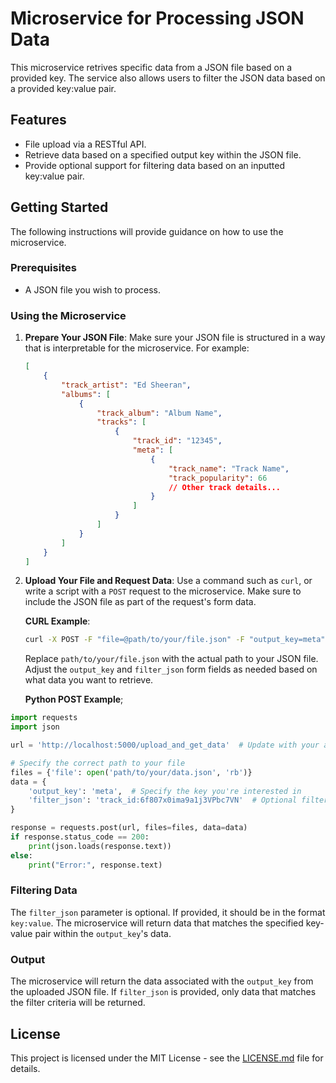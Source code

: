 # Microservice for Processing JSON Data

This microservice retrives specific data from a JSON file based on a provided key. The service also allows users to filter the JSON data based on a provided key:value pair.

## Features

- File upload via a RESTful API.
- Retrieve data based on a specified output key within the JSON file.
- Provide optional support for filtering data based on an inputted key:value pair.

## Getting Started

The following instructions will provide guidance on how to use the microservice.

### Prerequisites

- A JSON file you wish to process.

### Using the Microservice

1. **Prepare Your JSON File**: Make sure your JSON file is structured in a way that is interpretable for the microservice. For example:

    ```json
    [
        {
            "track_artist": "Ed Sheeran",
            "albums": [
                {
                    "track_album": "Album Name",
                    "tracks": [
                        {
                            "track_id": "12345",
                            "meta": [
                                {
                                    "track_name": "Track Name",
                                    "track_popularity": 66
                                    // Other track details...
                                }
                            ]
                        }
                    ]
                }
            ]
        }
    ]
    ```

2. **Upload Your File and Request Data**: Use a command such as `curl`, or write a script with a `POST` request to the microservice. Make sure to include the JSON file as part of the request's form data.

    **CURL Example**:

    ```bash
    curl -X POST -F "file=@path/to/your/file.json" -F "output_key=meta" -F "filter_json=track_id:12345" http://localhost:5000/upload_and_get_data
    ```

    Replace `path/to/your/file.json` with the actual path to your JSON file. Adjust the `output_key` and `filter_json` form fields as needed based on what data you want to retrieve.

   **Python POST Example**;
```python
import requests
import json

url = 'http://localhost:5000/upload_and_get_data'  # Update with your actual URL

# Specify the correct path to your file
files = {'file': open('path/to/your/data.json', 'rb')}
data = {
    'output_key': 'meta',  # Specify the key you're interested in
    'filter_json': 'track_id:6f807x0ima9a1j3VPbc7VN'  # Optional filter
}

response = requests.post(url, files=files, data=data)
if response.status_code == 200:
    print(json.loads(response.text))
else:
    print("Error:", response.text)

```

### Filtering Data

The `filter_json` parameter is optional. If provided, it should be in the format `key:value`. The microservice will return data that matches the specified key-value pair within the `output_key`'s data.

### Output

The microservice will return the data associated with the `output_key` from the uploaded JSON file. If `filter_json` is provided, only data that matches the filter criteria will be returned.

## License

This project is licensed under the MIT License - see the [LICENSE.md](LICENSE.md) file for details.
